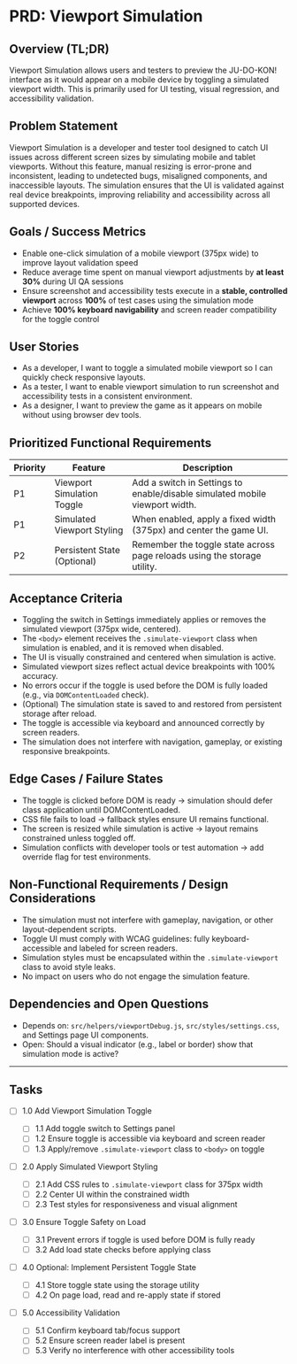 # PRD: Viewport Simulation

## Overview (TL;DR)

Viewport Simulation allows users and testers to preview the JU-DO-KON! interface as it would appear on a mobile device by toggling a simulated viewport width. This is primarily used for UI testing, visual regression, and accessibility validation.

## Problem Statement

Viewport Simulation is a developer and tester tool designed to catch UI issues across different screen sizes by simulating mobile and tablet viewports. Without this feature, manual resizing is error-prone and inconsistent, leading to undetected bugs, misaligned components, and inaccessible layouts. The simulation ensures that the UI is validated against real device breakpoints, improving reliability and accessibility across all supported devices.

## Goals / Success Metrics

- Enable one-click simulation of a mobile viewport (375px wide) to improve layout validation speed
- Reduce average time spent on manual viewport adjustments by **at least 30%** during UI QA sessions
- Ensure screenshot and accessibility tests execute in a **stable, controlled viewport** across **100%** of test cases using the simulation mode
- Achieve **100% keyboard navigability** and screen reader compatibility for the toggle control

## User Stories

- As a developer, I want to toggle a simulated mobile viewport so I can quickly check responsive layouts.
- As a tester, I want to enable viewport simulation to run screenshot and accessibility tests in a consistent environment.
- As a designer, I want to preview the game as it appears on mobile without using browser dev tools.

## Prioritized Functional Requirements

| Priority | Feature                     | Description                                                                 |
| -------- | --------------------------- | --------------------------------------------------------------------------- |
| P1       | Viewport Simulation Toggle  | Add a switch in Settings to enable/disable simulated mobile viewport width. |
| P1       | Simulated Viewport Styling  | When enabled, apply a fixed width (375px) and center the game UI.           |
| P2       | Persistent State (Optional) | Remember the toggle state across page reloads using the storage utility.    |

## Acceptance Criteria

- Toggling the switch in Settings immediately applies or removes the simulated viewport (375px wide, centered).
- The `<body>` element receives the `.simulate-viewport` class when simulation is enabled, and it is removed when disabled.
- The UI is visually constrained and centered when simulation is active.
- Simulated viewport sizes reflect actual device breakpoints with 100% accuracy.
- No errors occur if the toggle is used before the DOM is fully loaded (e.g., via `DOMContentLoaded` check).
- (Optional) The simulation state is saved to and restored from persistent storage after reload.
- The toggle is accessible via keyboard and announced correctly by screen readers.
- The simulation does not interfere with navigation, gameplay, or existing responsive breakpoints.

## Edge Cases / Failure States

- The toggle is clicked before DOM is ready → simulation should defer class application until DOMContentLoaded.
- CSS file fails to load → fallback styles ensure UI remains functional.
- The screen is resized while simulation is active → layout remains constrained unless toggled off.
- Simulation conflicts with developer tools or test automation → add override flag for test environments.

## Non-Functional Requirements / Design Considerations

- The simulation must not interfere with gameplay, navigation, or other layout-dependent scripts.
- Toggle UI must comply with WCAG guidelines: fully keyboard-accessible and labeled for screen readers.
- Simulation styles must be encapsulated within the `.simulate-viewport` class to avoid style leaks.
- No impact on users who do not engage the simulation feature.

## Dependencies and Open Questions

- Depends on: `src/helpers/viewportDebug.js`, `src/styles/settings.css`, and Settings page UI components.
- Open: Should a visual indicator (e.g., label or border) show that simulation mode is active?

---

## Tasks

- [ ] 1.0 Add Viewport Simulation Toggle

  - [ ] 1.1 Add toggle switch to Settings panel
  - [ ] 1.2 Ensure toggle is accessible via keyboard and screen reader
  - [ ] 1.3 Apply/remove `.simulate-viewport` class to `<body>` on toggle

- [ ] 2.0 Apply Simulated Viewport Styling

  - [ ] 2.1 Add CSS rules to `.simulate-viewport` class for 375px width
  - [ ] 2.2 Center UI within the constrained width
  - [ ] 2.3 Test styles for responsiveness and visual alignment

- [ ] 3.0 Ensure Toggle Safety on Load

  - [ ] 3.1 Prevent errors if toggle is used before DOM is fully ready
  - [ ] 3.2 Add load state checks before applying class

- [ ] 4.0 Optional: Implement Persistent Toggle State

  - [ ] 4.1 Store toggle state using the storage utility
  - [ ] 4.2 On page load, read and re-apply state if stored

- [ ] 5.0 Accessibility Validation
  - [ ] 5.1 Confirm keyboard tab/focus support
  - [ ] 5.2 Ensure screen reader label is present
  - [ ] 5.3 Verify no interference with other accessibility tools
